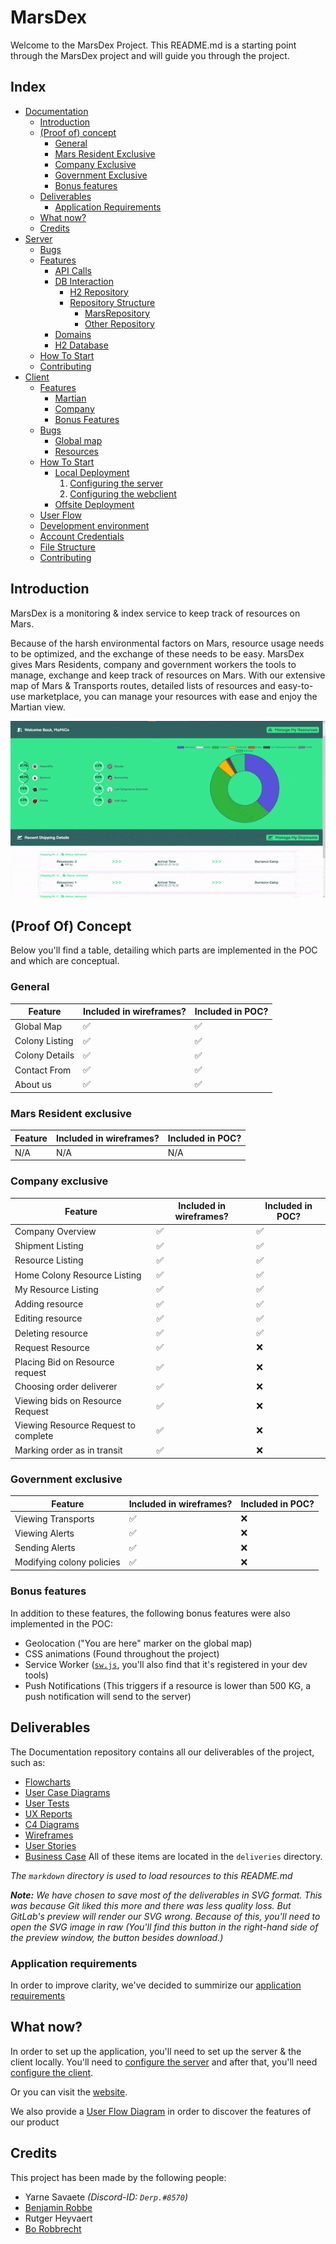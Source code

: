 # MarsDex
Welcome to the MarsDex Project. This README.md is a starting point through the MarsDex project and will guide you through the project.
## Index
- [Documentation](https://git.ti.howest.be/TI/2020-2021/s3/project-ii/projects/groep-23/documentation)
  - [Introduction](https://git.ti.howest.be/TI/2020-2021/s3/project-ii/projects/groep-23/documentation#introduction)
  - [(Proof of) concept](https://git.ti.howest.be/TI/2020-2021/s3/project-ii/projects/groep-23/documentation#proof-of-concept)
    - [General](https://git.ti.howest.be/TI/2020-2021/s3/project-ii/projects/groep-23/documentation#general)
    - [Mars Resident Exclusive](https://git.ti.howest.be/TI/2020-2021/s3/project-ii/projects/groep-23/documentation#mars-resident-exclusive)
    - [Company Exclusive](https://git.ti.howest.be/TI/2020-2021/s3/project-ii/projects/groep-23/documentation#company-exclusive)
    - [Government Exclusive](https://git.ti.howest.be/TI/2020-2021/s3/project-ii/projects/groep-23/documentation#government-exclusive)
    - [Bonus features](https://git.ti.howest.be/TI/2020-2021/s3/project-ii/projects/groep-23/documentation#bonus-features)
  - [Deliverables](https://git.ti.howest.be/TI/2020-2021/s3/project-ii/projects/groep-23/documentation#deliverables)
    - [Application Requirements](https://git.ti.howest.be/TI/2020-2021/s3/project-ii/projects/groep-23/documentation#application-requirements)
  - [What now?](https://git.ti.howest.be/TI/2020-2021/s3/project-ii/projects/groep-23/documentation#what-now)
  - [Credits](https://git.ti.howest.be/TI/2020-2021/s3/project-ii/projects/groep-23/documentation#credits)
- [Server](https://git.ti.howest.be/TI/2020-2021/s3/project-ii/projects/groep-23/server)
  - [Bugs](https://git.ti.howest.be/TI/2020-2021/s3/project-ii/projects/groep-23/server#bugs)
  - [Features](https://git.ti.howest.be/TI/2020-2021/s3/project-ii/projects/groep-23/server#features)
    - [API Calls](https://git.ti.howest.be/TI/2020-2021/s3/project-ii/projects/groep-23/server#api-calls)
    - [DB Interaction](https://git.ti.howest.be/TI/2020-2021/s3/project-ii/projects/groep-23/server#db-interaction)
      - [H2 Repository](https://git.ti.howest.be/TI/2020-2021/s3/project-ii/projects/groep-23/server#h2-repository)
      - [Repository Structure](https://git.ti.howest.be/TI/2020-2021/s3/project-ii/projects/groep-23/server#repository-structure)
        - [MarsRepository](https://git.ti.howest.be/TI/2020-2021/s3/project-ii/projects/groep-23/server#marsrepository)
        - [Other Repository](https://git.ti.howest.be/TI/2020-2021/s3/project-ii/projects/groep-23/server#other-repository)
    - [Domains](https://git.ti.howest.be/TI/2020-2021/s3/project-ii/projects/groep-23/server#domains)
    - [H2 Database](https://git.ti.howest.be/TI/2020-2021/s3/project-ii/projects/groep-23/server#domains)
  - [How To Start](https://git.ti.howest.be/TI/2020-2021/s3/project-ii/projects/groep-23/server#how-to-start)
  - [Contributing](https://git.ti.howest.be/TI/2020-2021/s3/project-ii/projects/groep-23/server#contributing)
- [Client](https://git.ti.howest.be/TI/2020-2021/s3/project-ii/projects/groep-23/client)
  - [Features](https://git.ti.howest.be/TI/2020-2021/s3/project-ii/projects/groep-23/client#features)
    - [Martian](https://git.ti.howest.be/TI/2020-2021/s3/project-ii/projects/groep-23/client#martian)
    - [Company](https://git.ti.howest.be/TI/2020-2021/s3/project-ii/projects/groep-23/client#company)
    - [Bonus Features](https://git.ti.howest.be/TI/2020-2021/s3/project-ii/projects/groep-23/client#bonus-features)
  - [Bugs](https://git.ti.howest.be/TI/2020-2021/s3/project-ii/projects/groep-23/client#bugs)
    - [Global map](https://git.ti.howest.be/TI/2020-2021/s3/project-ii/projects/groep-23/client#global-map)
    - [Resources](https://git.ti.howest.be/TI/2020-2021/s3/project-ii/projects/groep-23/client#resources)
  - [How To Start](https://git.ti.howest.be/TI/2020-2021/s3/project-ii/projects/groep-23/client#how-to-start)
    - [Local Deployment](https://git.ti.howest.be/TI/2020-2021/s3/project-ii/projects/groep-23/client#local-deployment)
      1. [Configuring the server](https://git.ti.howest.be/TI/2020-2021/s3/project-ii/projects/groep-23/client#1-configuring-the-server)
      2. [Configuring the webclient](https://git.ti.howest.be/TI/2020-2021/s3/project-ii/projects/groep-23/client#2-configuring-the-web-client)
    - [Offsite Deployment](https://git.ti.howest.be/TI/2020-2021/s3/project-ii/projects/groep-23/client#offsite-deployment)
  - [User Flow](https://git.ti.howest.be/TI/2020-2021/s3/project-ii/projects/groep-23/client#user-flow)
  - [Development environment](https://git.ti.howest.be/TI/2020-2021/s3/project-ii/projects/groep-23/client#development-environment)
  - [Account Credentials](https://git.ti.howest.be/TI/2020-2021/s3/project-ii/projects/groep-23/client#account-credentials)
  - [File Structure](https://git.ti.howest.be/TI/2020-2021/s3/project-ii/projects/groep-23/client#file-structure)
  - [Contributing](https://git.ti.howest.be/TI/2020-2021/s3/project-ii/projects/groep-23/client#contributing)
  
## Introduction
MarsDex is a monitoring & index service to keep track of resources on Mars. 

Because of the harsh environmental factors on Mars, resource usage needs to be optimized, and the exchange of these needs to be easy.
MarsDex gives Mars Residents, company and government workers the tools to manage, exchange and keep track of resources on Mars.
With our extensive map of Mars & Transports routes, detailed lists of resources and easy-to-use marketplace, you can manage your resources with ease and enjoy the Martian view.

![MarsDex Overview](markdown/MarsDex%20Overview.gif)
## (Proof Of) Concept
Below you'll find a table, detailing which parts are implemented in the POC and which are conceptual.

### General
|Feature|Included in wireframes?|Included in POC?|
|---|---|---|
|Global Map|✅|✅|
|Colony Listing|✅|✅|
|Colony Details|✅|✅|
|Contact From|✅|✅|
|About us|✅|✅|

### Mars Resident exclusive
|Feature|Included in wireframes?|Included in POC?|
|---|---|---|
|N/A|N/A|N/A|

### Company exclusive
|Feature|Included in wireframes?|Included in POC?|
|---|---|---|
|Company Overview|✅|✅|
|Shipment Listing|✅|✅|
|Resource Listing|✅|✅|
|Home Colony Resource Listing|✅|✅|
|My Resource Listing|✅|✅|
|Adding resource|✅|✅|
|Editing resource|✅|✅|
|Deleting resource|✅|✅|
|Request Resource|✅|❌|
|Placing Bid on Resource request|✅|❌|
|Choosing order deliverer|✅|❌|
|Viewing bids on Resource Request|✅|❌|
|Viewing Resource Request to complete|✅|❌|
|Marking order as in transit|✅|❌|

### Government exclusive
|Feature|Included in wireframes?|Included in POC?|
|---|---|---|
|Viewing Transports|✅|❌|
|Viewing Alerts|✅|❌|
|Sending Alerts|✅|❌|
|Modifying colony policies|✅|❌|

### Bonus features
In addition to these features, the following bonus features were also implemented in the POC:
- Geolocation ("You are here" marker on the global map)
- CSS animations (Found throughout the project)
- Service Worker ([`sw.js`](https://git.ti.howest.be/TI/2020-2021/s3/project-ii/projects/groep-23/client/-/blob/master/src/sw.js), you'll also find that it's registered in your dev tools)
- Push Notifications (This triggers if a resource is lower than 500 KG, a push notification will send to the server)

## Deliverables
The Documentation repository contains all our deliverables of the project, such as:
- [Flowcharts](https://git.ti.howest.be/TI/2020-2021/s3/project-ii/projects/groep-23/documentation/-/tree/master/deliverables/Flowcharts)
- [User Case Diagrams](https://git.ti.howest.be/TI/2020-2021/s3/project-ii/projects/groep-23/documentation/-/tree/master/deliverables/UCD)
- [User Tests](https://git.ti.howest.be/TI/2020-2021/s3/project-ii/projects/groep-23/documentation/-/blob/master/deliverables/User%20Testing/User%20tests.md)
- [UX Reports](https://git.ti.howest.be/TI/2020-2021/s3/project-ii/projects/groep-23/documentation/-/tree/master/deliverables/User%20Testing)
- [C4 Diagrams](https://git.ti.howest.be/TI/2020-2021/s3/project-ii/projects/groep-23/documentation/-/tree/master/deliverables/c4)
- [Wireframes](https://xd.adobe.com/view/68533c7b-e53d-4526-bacd-679ff922f22b-3d00/)
- [User Stories](https://git.ti.howest.be/TI/2020-2021/s3/project-ii/projects/groep-23/documentation/-/wikis/Concept/User-Stories)
- [Business Case](https://drive.google.com/file/d/1zgsmvooYGLrN7WjTB11YLKyTbSqQwJNx/view)
All of these items are located in the `deliveries` directory.

*The `markdown` directory is used to load resources to this README.md*

***Note:** We have chosen to save most of the deliverables in SVG format. This was because Git liked this more and there was less quality loss. But GitLab's preview will render our SVG wrong. Because of this, you'll need to open the SVG image in raw 
(You'll find this button in the right-hand side of the preview window, the button besides download.)*  

### Application requirements
In order to improve clarity, we've decided to summirize our [application requirements](https://git.ti.howest.be/TI/2020-2021/s3/project-ii/projects/groep-23/documentation/-/wikis/Concept/Application-Requirements)
## What now?
In order to set up the application, you'll need to set up the server & the client locally. You'll need to [configure the server](https://git.ti.howest.be/TI/2020-2021/s3/project-ii/projects/groep-23/server) and after that, you'll need [configure the client](https://git.ti.howest.be/TI/2020-2021/s3/project-ii/projects/groep-23/client).

Or you can visit the [website](https://project-ii.ti.howest.be/mars-23/).

We also provide a [User Flow Diagram](https://git.ti.howest.be/TI/2020-2021/s3/project-ii/projects/groep-23/client/-/wikis/Markdown/User-Flow-SVG) in order to discover the features of our product
## Credits
This project has been made by the following people:
- Yarne Savaete *(Discord-ID: `Derp.#8570`)*
- [Benjamin Robbe](https://www.facebook.com/profile.php?id=100012320041578)
- Rutger Heyvaert
- [Bo Robbrecht](https://www.linkedin.com/in/borobbrecht/)
